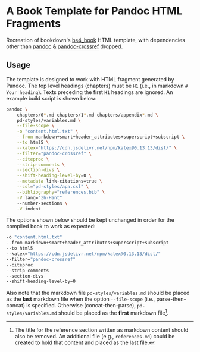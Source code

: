 A Book Template for Pandoc HTML Fragments
=========================================

Recreation of bookdown's [bs4_book][bs4] HTML template, with dependencies other 
than [pandoc][pd] & [pandoc-crossref][pd-crf] dropped.


## Usage

The template is designed to work with HTML fragment generated by Pandoc. The top
level headings (chapters) must be `H1` (i.e., in markdown `# Your heading`). Texts
preceding the first `H1` headings are ignored. An example build script is shown 
below:

```bash
pandoc \
    chapters/0*.md chapters/1*.md chapters/appendix*.md \
    pd-styles/variables.md \
    --file-scope \
    -o "content.html.txt" \
    --from markdown+smart+header_attributes+superscript+subscript \
    --to html5 \
    --katex="https://cdn.jsdelivr.net/npm/katex@0.13.13/dist/" \
    --filter="pandoc-crossref" \
    --citeproc \
    --strip-comments \
    --section-divs \
    --shift-heading-level-by=0 \
    --metadata link-citations=true \
    --csl="pd-styles/apa.csl" \
    --bibliography="references.bib" \
    -V lang="zh-Hant"
    --number-sections \
    -V indent
```

The options shown below should be kept unchanged in order for the compiled book 
to work as expected:

```bash
-o "content.html.txt"
--from markdown+smart+header_attributes+superscript+subscript 
--to html5 
--katex="https://cdn.jsdelivr.net/npm/katex@0.13.13/dist/" 
--filter="pandoc-crossref" 
--citeproc 
--strip-comments 
--section-divs 
--shift-heading-level-by=0 
```

Also note that the markdown file `pd-styles/variables.md` should be placed as 
the **last** markdown file when the option `--file-scope` (i.e., parse-then-concat)
is specified. Otherwise (concat-then-parse), `pd-styles/variables.md` should be
placed as the **first** markdown file[^1].

[^1]: The title for the reference section written as markdown content should 
also be removed. An additional file (e.g., `references.md`) could be created to
hold that content and placed as the last file.


[bs4]: https://github.com/rstudio/bookdown/blob/main/inst/templates/bs4_book.html
[pd]: https://pandoc.org
[pd-crf]: https://github.com/lierdakil/pandoc-crossref
